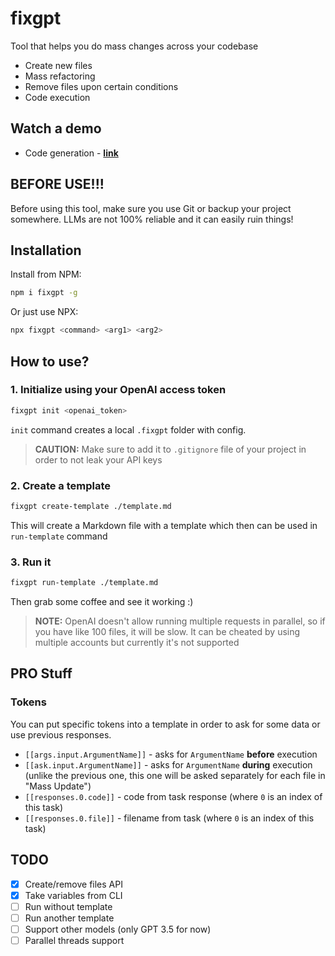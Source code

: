 # fixgpt

Tool that helps you do mass changes across your codebase

- Create new files
- Mass refactoring
- Remove files upon certain conditions
- Code execution

## Watch a demo

- Code generation - [**link**](https://www.loom.com/share/78f5874842c9438bb18042cfd8f75e4f)

## BEFORE USE!!!

Before using this tool, make sure you use Git or backup your project somewhere. LLMs are not 100% reliable and it can easily ruin things!

## Installation

Install from NPM:

```bash
npm i fixgpt -g
```

Or just use NPX:

```bash
npx fixgpt <command> <arg1> <arg2>
```

## How to use?

### 1. Initialize using your OpenAI access token

```bash
fixgpt init <openai_token>
```

`init` command creates a local `.fixgpt` folder with config.

> **CAUTION:** Make sure to add it to `.gitignore` file of your project in order to not leak your API keys

### 2. Create a template

```bash
fixgpt create-template ./template.md
```

This will create a Markdown file with a template which then can be used in `run-template` command

### 3. Run it

```bash
fixgpt run-template ./template.md
```

Then grab some coffee and see it working :)

> **NOTE:** OpenAI doesn't allow running multiple requests in parallel, so if you have like 100 files, it will be slow. It can be cheated by using multiple accounts but currently it's not supported

## PRO Stuff

### Tokens

You can put specific tokens into a template in order to ask for some data or use previous responses.

- `[[args.input.ArgumentName]]` - asks for `ArgumentName` **before** execution
- `[[ask.input.ArgumentName]]` - asks for `ArgumentName` **during** execution (unlike the previous one, this one will be asked separately for each file in "Mass Update")
- `[[responses.0.code]]` - code from task response (where `0` is an index of this task)
- `[[responses.0.file]]` - filename from task (where `0` is an index of this task)

## TODO

- [x] Create/remove files API
- [x] Take variables from CLI
- [ ] Run without template
- [ ] Run another template
- [ ] Support other models (only GPT 3.5 for now)
- [ ] Parallel threads support
